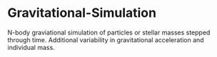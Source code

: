 # Gravitational-Simulation
N-body graviational simulation of particles or stellar masses stepped through time. Additional variability in gravitational acceleration and individual mass.
